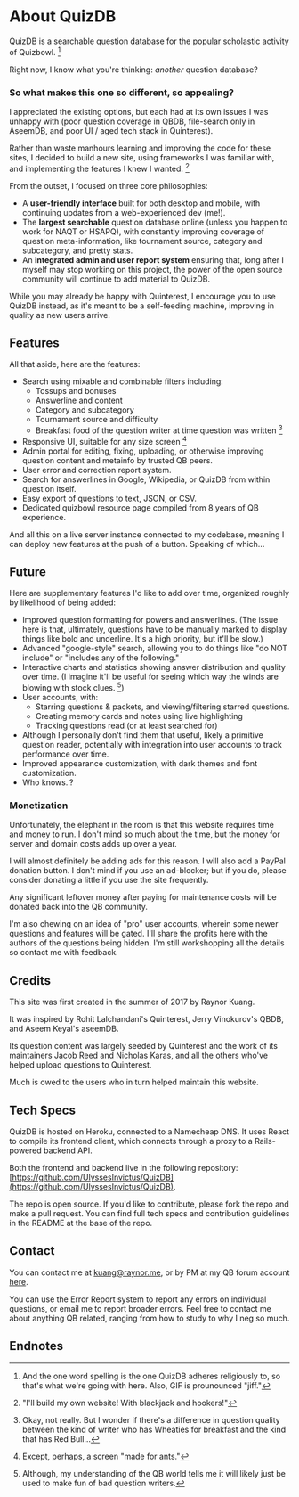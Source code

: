 # About QuizDB

QuizDB is a searchable question database for the popular scholastic activity of Quizbowl. [^1]

Right now, I know what you're thinking: _another_ question database?

### So what makes this one so different, so appealing?

I appreciated the existing options, but each had at its own issues I was unhappy with (poor question coverage in QBDB, file-search only in AseemDB, and poor UI / aged tech stack in Quinterest).

Rather than waste manhours learning and improving the code for these sites, I decided to build a new site, using frameworks I was familiar with, and implementing the features I knew I wanted. [^2]

From the outset, I focused on three core philosophies:

- A **user-friendly interface** built for both desktop and mobile, with continuing updates from a web-experienced dev (me!).
- The **largest searchable** question database online (unless you happen to work for NAQT or HSAPQ), with constantly improving coverage of question meta-information, like tournament source, category and subcategory, and pretty stats.
- An **integrated admin and user report system** ensuring that, long after I myself may stop working on this project, the power of the open source community will continue to add material to QuizDB.

While you may already be happy with Quinterest, I encourage you to use QuizDB instead, as it's meant to be a self-feeding machine, improving in quality as new users arrive.

## Features

All that aside, here are the features:

- Search using mixable and combinable filters including:
  - Tossups and bonuses
  - Answerline and content
  - Category and subcategory
  - Tournament source and difficulty
  - Breakfast food of the question writer at time question was written [^3]
- Responsive UI, suitable for any size screen [^4]
- Admin portal for editing, fixing, uploading, or otherwise improving question content and metainfo by trusted QB peers.
- User error and correction report system.
- Search for answerlines in Google, Wikipedia, or QuizDB from within question itself.
- Easy export of questions to text, JSON, or CSV.
- Dedicated quizbowl resource page compiled from 8 years of QB experience.

And all this on a live server instance connected to my codebase, meaning I can deploy new features at the push of a button. Speaking of which...

## Future

Here are supplementary features I'd like to add over time, organized roughly by likelihood of being added:

- Improved question formatting for powers and answerlines. (The issue here is that, ultimately, questions have to be manually marked to display things like bold and underline. It's a high priority, but it'll be slow.)
- Advanced "google-style" search, allowing you to do things like "do NOT include" or "includes any of the following."
- Interactive charts and statistics showing answer distribution and quality over time. (I imagine it'll be useful for seeing which way the winds are blowing with stock clues. [^5])
- User accounts, with:
  - Starring questions & packets, and viewing/filtering starred questions.
  - Creating memory cards and notes using live highlighting
  - Tracking questions read (or at least searched for)
- Although I personally don't find them that useful, likely a primitive question reader, potentially with integration into user accounts to track performance over time.
- Improved appearance customization, with dark themes and font customization.
- Who knows..?

### Monetization

Unfortunately, the elephant in the room is that this website requires time and money to run. I don't mind so much about the time, but the money for server and domain costs adds up over a year.

I will almost definitely be adding ads for this reason. I will also add a PayPal donation button. I don't mind if you use an ad-blocker; but if you do, please consider donating a little if you use the site frequently.

Any significant leftover money after paying for maintenance costs will be donated back into the QB community.

I'm also chewing on an idea of "pro" user accounts, wherein some newer questions and features will be gated. I'll share the profits here with the authors of the questions being hidden. I'm still workshopping all the details so contact me with feedback.

<div id='credits' class='anchor'></div>

## Credits

This site was first created in the summer of 2017 by Raynor Kuang.

It was inspired by Rohit Lalchandani's Quinterest, Jerry Vinokurov's QBDB, and Aseem Keyal's aseemDB.

Its question content was largely seeded by Quinterest and the work of its maintainers Jacob Reed and Nicholas Karas, and all the others who've helped upload questions to Quinterest.

Much is owed to the users who in turn helped maintain this website.

## Tech Specs

QuizDB is hosted on Heroku, connected to a Namecheap DNS. It uses React to compile its frontend client, which connects through a proxy to a Rails-powered backend API.

Both the frontend and backend live in the following repository: [https://github.com/UlyssesInvictus/QuizDB](https://github.com/UlyssesInvictus/QuizDB).

The repo is open source. If you'd like to contribute, please fork the repo and make a pull request. You can find full tech specs and contribution guidelines in the README at the base of the repo.

## Contact

You can contact me at [kuang@raynor.me](mailto:kuang@raynor.me), or by PM at my QB forum account [here](http://hsquizbowl.org/forums/memberlist.php?mode=viewprofile&u=5867).

You can use the Error Report system to report any errors on individual questions, or email me to report broader errors. Feel free to contact me about anything QB related, ranging from how to study to why I neg so much.

## Endnotes

[^1]: And the one word spelling is the one QuizDB adheres religiously to, so that's what we're going with here. Also, GIF is prounounced "jiff."

[^2]: "I'll build my own website! With blackjack and hookers!"

[^3]: Okay, not really. But I wonder if there's a difference in question quality between the kind of writer who has Wheaties for breakfast and the kind that has Red Bull...

[^4]: Except, perhaps, a screen "made for ants."

[^5]: Although, my understanding of the QB world tells me it will likely just be used to make fun of bad question writers.
